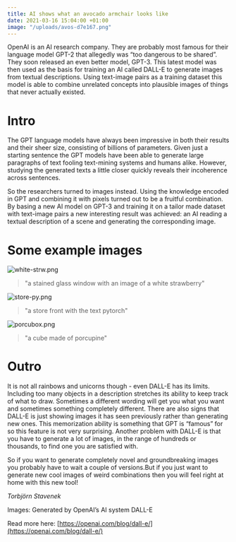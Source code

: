 ```yaml
---
title: AI shows what an avocado armchair looks like
date: 2021-03-16 15:04:00 +01:00
image: "/uploads/avos-d7e167.png"
---
```


OpenAI is an AI research company. They are probably most famous for their language model GPT-2 that allegedly was “too dangerous to be shared”. They soon released an even better model, GPT-3. This latest model was then used as the basis for training an AI called DALL-E to generate images from textual descriptions. Using text-image pairs as a training dataset this model is able to combine unrelated concepts into plausible images of things that never actually existed.

# Intro

The GPT language models have always been impressive in both their results and their sheer size, consisting of billions of parameters. Given just a starting sentence the GPT models have been able to generate large paragraphs of text fooling text-mining systems and humans alike. However, studying the generated texts a little closer quickly reveals their incoherence across sentences. 


So the researchers turned to images instead. Using the knowledge encoded in GPT and combining it with pixels turned out to be a fruitful combination. By basing a new AI model on GPT-3 and training it on a tailor made dataset with text-image pairs a new interesting result was achieved: an AI reading a textual description of a scene and generating the corresponding image. 


# Some example images

![white-strw.png](/uploads/white-strw.png)
> "a stained glass window with an image of a white strawberry"



![store-py.png](/uploads/store-py.png)
> "a store front with the text pytorch"


![porcubox.png](/uploads/porcubox.png)
> "a cube made of porcupine"



# Outro

It is not all rainbows and unicorns though - even DALL-E has its limits. Including too many objects in a description stretches its ability to keep track of what to draw. Sometimes a different wording will get you what you want and sometimes something completely different. There are also signs that DALL-E is just showing images it has seen previously rather than generating new ones. This memorization ability is something that GPT is “famous” for so this feature is not very surprising. Another problem with DALL-E is that you have to generate a lot of images, in the range of hundreds or thousands, to find one you are satisfied with. 

So if you want to generate completely novel and groundbreaking images you probably have to wait a couple of versions.But if you just want to generate new cool images of weird combinations then you will feel right at home with this new tool! 


*Torbjörn Stavenek*


Images: Generated by OpenAI’s AI system DALL-E

Read more here: [https://openai.com/blog/dall-e/](https://openai.com/blog/dall-e/)



